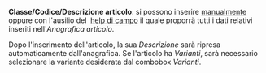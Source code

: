 **Classe/Codice/Descrizione articolo**: si possono inserire  [manualmente ](/docs/guide/common/operations-with-data/manual-entry-or-help-and-data-selection) oppure con l'ausilio del  [help di campo](/docs/guide/common/operations-with-data/manual-entry-or-help-and-data-selection) il quale proporrà tutti i dati relativi inseriti nell'*Anagrafica articolo*.

Dopo l'inserimento dell'articolo, la sua *Descrizione* sarà ripresa automaticamente dall'anagrafica. Se l'articolo ha *Varianti*, sarà necessario selezionare la variante desiderata dal combobox *Varianti*.